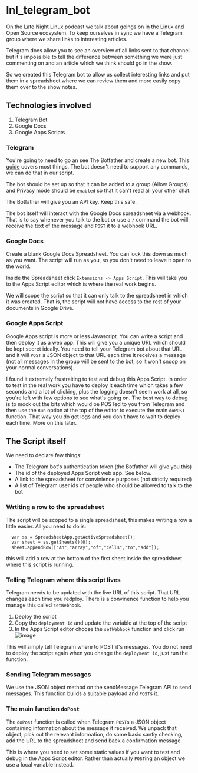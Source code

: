 # lnl_telegram_bot
On the [Late Night Linux](https://latenightlinux.com/) podcast we talk about goings on in the Linux and Open Source ecosystem.  To keep ourselves in sync we have a Telegram group where we share links to interesting articles.

Telegram does allow you to see an overview of all links sent to that channel but it's impossible to tell the difference between something we were just commenting on and an article which we think should go in the show.

So we created this Telegram bot to allow us collect interesting links and put them in a spreadsheet where we can review them and more easily copy them over to the show notes.

## Technologies involved

1. Telegram Bot
1. Google Docs
1. Google Apps Scripts

### Telegram

You're going to need to go an see The Botfather and create a new bot.  This [guide](https://core.telegram.org/bots/tutorial) covers most things.
The bot doesn't need to support any commands, we can do that in our script.

The bot should be set up so that it can be added to a group (Allow Groups) and Privacy mode should be `enabled` so that it can't read all your other chat.

The Botfather will give you an API key.  Keep this safe.

The bot itself will interact with the Google Docs spreadsheet via a webhook.  That is to say whenever you talk to the bot or use a `/` command the bot will receive the text of the message and `POST` it to a webhook URL.

### Google Docs

Create a blank Google Docs Spreadsheet.  You can lock this down as much as you want.  The script will run as you, so you don't need to leave it open to the world. 

Inside the Spreadsheet click `Extensions -> Apps Script`.  This will take you to the Apps Script editor which is where the real work begins.

We will scope the script so that it can only talk to the spreadsheet in which it was created.  That is, the script will not have access to the rest of your documents in Google Drive.

### Google Apps Script

Google Apps script is more or less Javascript.  You can write a script and then deploy it as a web app.  This will give you a unique URL which should be kept secret ideally.  You need to tell your Telegram bot about that URL and it will `POST` a JSON object to that URL each time it receives a message (not all messages in the group will be sent to the bot, so it won't snoop on your normal conversations).

I found it extremely frustraiting to test and debug this Apps Script.  In order to test in the real work you have to deploy it each time which takes a few seconds and a lot of clicking, plus the logging doesn't seem work at all, so you're left with few options to see what's going on.  The best way to debug is to mock out the bits which would be POSTed to you from Telegram and then use the `Run` option at the top of the editor to execute the main `doPOST` function.  That way you do get logs and you don't have to wait to deploy each time.  More on this later.

## The Script itself

We need to declare few things:
- The Telegram bot's authentication token (the Botfather will give you this)
- The id of the deployed Apps Script web app.  See below.
- A link to the spreadsheet for convinience purposes (not strictly required)
- A list of Telegram user ids of people who should be allowed to talk to the bot

### Wrtiting a row to the spreadsheet

The script will be scoped to a single spreadsheet, this makes writing a row a little easier.  All you need to do is:

```
  var ss = SpreadsheetApp.getActiveSpreadsheet();
  var sheet = ss.getSheets()[0];
  sheet.appendRow(["An","array","of","cells","to","add"]);
```

this will add a row at the bottom of the first sheet inside the spreadsheet where this script is running.

### Telling Telegram where this script lives
Telegram needs to be updated with the live URL of this script.  That URL changes each time you redploy.  There is a convinence function to help you manage this called `setWebhook`.

1. Deploy the script
1. Copy the `deployment id` and update the variable at the top of the script
1. In the Apps Script editor choose the `setWebhook` function and click run
![image](https://user-images.githubusercontent.com/6552931/233774333-d1fe6da3-baeb-497e-976c-40ea05b8273b.png)

This will simply tell Telegram where to POST it's messages.  You do not need to deploy the script again when you change the `deployment id`, just run the function.

### Sending Telegram messages
We use the JSON object method on the sendMessage Telegram API to send messages.  This function builds a suitable payload and `POST`s it.


### The main function `doPost`
The `doPost` function is called when Telegram `POST`s a JSON object containing information about the message it received.  We unpack that object, pick out the relevant information, do some basic santiy checking, add the URL to the spreadsheet and send back a confirmation message.

This is where you need to set some static values if you want to test and debug in the Apps Script editor.  Rather than actually `POST`ing an object we use a local variable instead.

